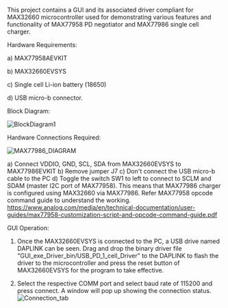 This project contains a GUI and its associated driver compliant for MAX32660 microcontroller used for demonstrating various features and functionality of MAX77958 PD negotiator and MAX77986 single cell charger.

Hardware Requirements: 

a) MAX77958AEVKIT

b) MAX32660EVSYS

c) Single cell Li-ion battery (18650)

d) USB micro-b connector.

Block Diagram: 

![BlockDiagram1](https://github.com/user-attachments/assets/5fb63d4f-b7c9-4fa4-b469-2c377c283061)

Hardware Connections Required:

![MAX77986_DIAGRAM](https://github.com/user-attachments/assets/0e3fce38-fcb8-4798-8a76-902c5f1b6115)

a) Connect VDDIO, GND, SCL, SDA from MAX32660EVSYS to  MAX77986EVKIT
b) Remove jumper J7
c) Don't connect the USB micro-b cable to the PC
d) Toggle the switch SW1 to left to connect to SCLM and SDAM (master I2C port of MAX77958). This means that MAX77986 charger is configured using MAX32660 via MAX77986.
   Refer MAX77958 opcode command guide to understand the working.
   https://www.analog.com/media/en/technical-documentation/user-guides/max77958-customization-script-and-opcode-command-guide.pdf

GUI Operation:
1) Once the MAX32660EVSYS is connected to the PC, a USB drive named DAPLINK can be seen.
   Drag and drop the binary driver file "GUI_exe_Driver_bin/USB_PD_1_cell_Driver" to the DAPLINK to flash the driver to the microcontroller and press the reset button of MAX32660EVSYS for the program to take 
   effective.

2) Select the respective COMM port and select baud rate of 115200 and press connect. A window will pop up showing the connection status.
  ![Connection_tab](https://github.com/user-attachments/assets/a4fbd1e2-70f8-4ce7-b7ba-516583e7c312)

   



   







